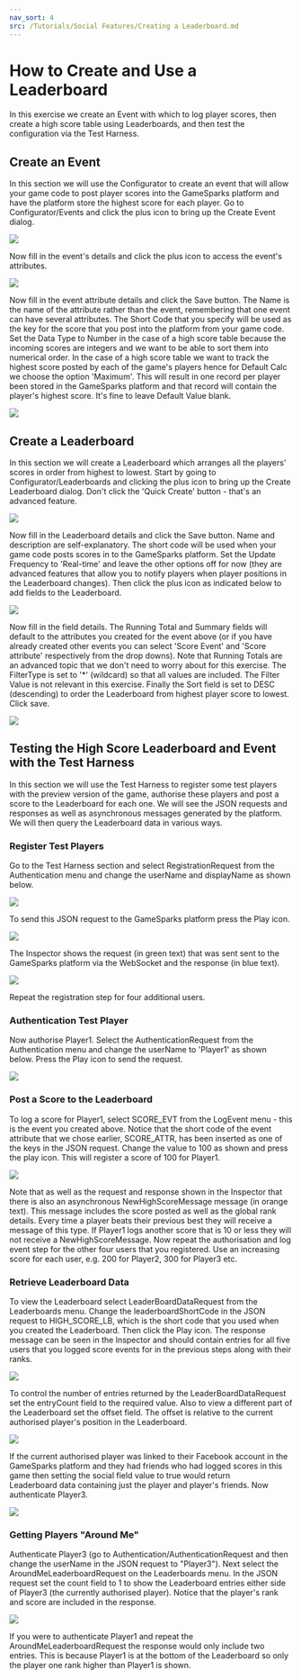 ```yaml
---
nav_sort: 4
src: /Tutorials/Social Features/Creating a Leaderboard.md
---
```


# How to Create and Use a Leaderboard

In this exercise we create an Event with which to log player scores, then create a high score table using Leaderboards, and then test the configuration via the Test Harness.

## Create an Event

In this section we will use the Configurator to create an event that will allow your game code to post player scores into the GameSparks platform and have the platform store the highest score for each player. Go to Configurator/Events and click the plus icon to bring up the Create Event dialog.

![](img/CreateUseLDR/1.png)

Now fill in the event's details and click the plus icon to access the event's attributes.

![](img/CreateUseLDR/2.png)

Now fill in the event attribute details and click the Save button. The Name is the name of the attribute rather than the event, remembering that one event can have several attributes. The Short Code that you specify will be used as the key for the score that you post into the platform from your game code. Set the Data Type to Number in the case of a high score table because the incoming scores are integers and we want to be able to sort them into numerical order. In the case of a high score table we want to track the highest score posted by each of the game's players hence for Default Calc we choose the option 'Maximum'. This will result in one record per player been stored in the GameSparks platform and that record will contain the player's highest score. It's fine to leave Default Value blank.

![](img/CreateUseLDR/3.png)

## Create a Leaderboard

In this section we will create a Leaderboard which arranges all the players' scores in order from highest to lowest. Start by going to Configurator/Leaderboards and clicking the plus icon to bring up the Create Leaderboard dialog. Don't click the 'Quick Create' button - that's an advanced feature.

![](img/CreateUseLDR/4.png)

Now fill in the Leaderboard details and click the Save button. Name and description are self-explanatory. The short code will be used when your game code posts scores in to the GameSparks platform. Set the Update Frequency to 'Real-time' and leave the other options off for now (they are advanced features that allow you to notify players when player positions in the Leaderboard changes). Then click the plus icon as indicated below to add fields to the Leaderboard.

![](img/CreateUseLDR/5.png)

Now fill in the field details. The Running Total and Summary fields will default to the attributes you created for the event above (or if you have already created other events you can select 'Score Event' and 'Score attribute' respectively from the drop downs). Note that Running Totals are an advanced topic that we don't need to worry about for this exercise. The FilterType is set to '\*' (wildcard) so that all values are included. The Filter Value is not relevant in this exercise. Finally the Sort field is set to DESC (descending) to order the Leaderboard from highest player score to lowest. Click save.

![](img/CreateUseLDR/6.png)

## Testing the High Score Leaderboard and Event with the Test Harness

In this section we will use the Test Harness to register some test players with the preview version of the game, authorise these players and post a score to the Leaderboard for each one. We will see the JSON requests and responses as well as asynchronous messages generated by the platform. We will then query the Leaderboard data in various ways.

### Register Test Players

Go to the Test Harness section and select RegistrationRequest from the Authentication menu and change the userName and displayName as shown below.

![](img/CreateUseLDR/7.png)

To send this JSON request to the GameSparks platform press the Play icon.

![](img/CreateUseLDR/8.png)

The Inspector shows the request (in green text) that was sent sent to the GameSparks platform via the WebSocket and the response (in blue text).

![](img/CreateUseLDR/9.png)

Repeat the registration step for four additional users.

### Authentication Test Player

Now authorise Player1. Select the AuthenticationRequest from the Authentication menu and change the userName to 'Player1' as shown below. Press the Play icon to send the request.

![](img/CreateUseLDR/10.png)

### Post a Score to the Leaderboard

To log a score for Player1, select SCORE_EVT from the LogEvent menu - this is the event you created above. Notice that the short code of the event attribute that we chose earlier, SCORE_ATTR, has been inserted as one of the keys in the JSON request. Change the value to 100 as shown and press the play icon. This will register a score of 100 for Player1.

![](img/CreateUseLDR/11.png)

Note that as well as the request and response shown in the Inspector that there is also an asynchronous NewHighScoreMessage message (in orange text). This message includes the score posted as well as the global rank details. Every time a player beats their previous best they will receive a message of this type. If Player1 logs another score that is 10 or less they will not receive a NewHighScoreMessage. Now repeat the authorisation and log event step for the other four users that you registered. Use an increasing score for each user, e.g. 200 for Player2, 300 for Player3 etc.

### Retrieve Leaderboard Data

To view the Leaderboard select LeaderBoardDataRequest from the Leaderboards menu. Change the leaderboardShortCode in the JSON request to HIGH_SCORE_LB, which is the short code that you used when you created the Leaderboard. Then click the Play icon. The response message can be seen in the Inspector and should contain entries for all five users that you logged score events for in the previous steps along with their ranks.

![](img/CreateUseLDR/12.png)

To control the number of entries returned by the LeaderBoardDataRequest set the entryCount field to the required value. Also to view a different part of the Leaderboard set the offset field. The offset is relative to the current authorised player's position in the Leaderboard.

![](img/CreateUseLDR/13.png)

If the current authorised player was linked to their Facebook account in the GameSparks platform and they had friends who had logged scores in this game then setting the social field value to true would return Leaderboard data containing just the player and player's friends. Now authenticate Player3.

![](img/CreateUseLDR/14.png)

### Getting Players "Around Me"

Authenticate Player3 (go to Authentication/AuthenticationRequest and then change the userName in the JSON request to "Player3"). Next select the AroundMeLeaderboardRequest on the Leaderboards menu. In the JSON request set the count field to 1 to show the Leaderboard entries either side of Player3 (the currently authorised player). Notice that the player's rank and score are included in the response.

![](img/CreateUseLDR/15.png)

If you were to authenticate Player1 and repeat the AroundMeLeaderboardRequest the response would only include two entries. This is because Player1 is at the bottom of the Leaderboard so only the player one rank higher than Player1 is shown.
